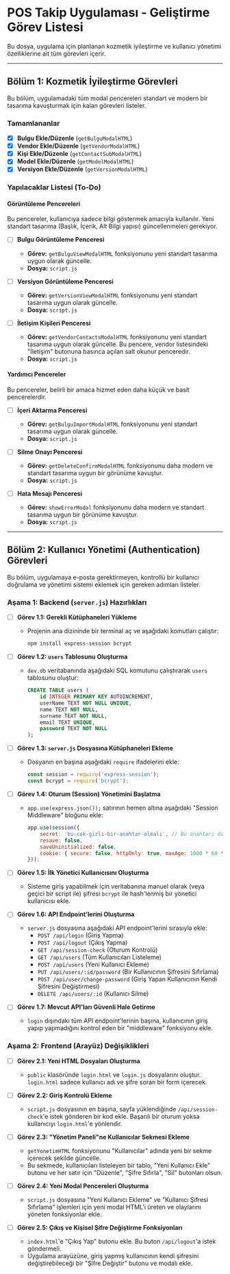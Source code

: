 # POS Takip Uygulaması - Geliştirme Görev Listesi

Bu dosya, uygulama için planlanan kozmetik iyileştirme ve kullanıcı yönetimi özelliklerine ait tüm görevleri içerir.

---

## Bölüm 1: Kozmetik İyileştirme Görevleri

Bu bölüm, uygulamadaki tüm modal pencereleri standart ve modern bir tasarıma kavuşturmak için kalan görevleri listeler.

### Tamamlananlar

- [x] **Bulgu Ekle/Düzenle** (`getBulguModalHTML`)
- [x] **Vendor Ekle/Düzenle** (`getVendorModalHTML`)
- [x] **Kişi Ekle/Düzenle** (`getContactSubModalHTML`)
- [x] **Model Ekle/Düzenle** (`getModelModalHTML`)
- [x] **Versiyon Ekle/Düzenle** (`getVersionModalHTML`)

### Yapılacaklar Listesi (To-Do)

#### Görüntüleme Pencereleri
Bu pencereler, kullanıcıya sadece bilgi göstermek amacıyla kullanılır. Yeni standart tasarıma (Başlık, İçerik, Alt Bilgi yapısı) güncellenmeleri gerekiyor.

- [ ] **Bulgu Görüntüleme Penceresi**
  - **Görev:** `getBulguViewModalHTML` fonksiyonunu yeni standart tasarıma uygun olarak güncelle.
  - **Dosya:** `script.js`

- [ ] **Versiyon Görüntüleme Penceresi**
  - **Görev:** `getVersionViewModalHTML` fonksiyonunu yeni standart tasarıma uygun olarak güncelle.
  - **Dosya:** `script.js`

- [ ] **İletişim Kişileri Penceresi**
  - **Görev:** `getVendorContactsModalHTML` fonksiyonunu yeni standart tasarıma uygun olarak güncelle. Bu pencere, vendor listesindeki "İletişim" butonuna basınca açılan salt okunur penceredir.
  - **Dosya:** `script.js`

#### Yardımcı Pencereler
Bu pencereler, belirli bir amaca hizmet eden daha küçük ve basit pencerelerdir.

- [ ] **İçeri Aktarma Penceresi**
  - **Görev:** `getBulguImportModalHTML` fonksiyonunu yeni standart tasarıma uygun olarak güncelle.
  - **Dosya:** `script.js`

- [ ] **Silme Onayı Penceresi**
  - **Görev:** `getDeleteConfirmModalHTML` fonksiyonunu daha modern ve standart tasarıma uygun bir görünüme kavuştur.
  - **Dosya:** `script.js`

- [ ] **Hata Mesajı Penceresi**
  - **Görev:** `showErrorModal` fonksiyonunu daha modern ve standart tasarıma uygun bir görünüme kavuştur.
  - **Dosya:** `script.js`

---

## Bölüm 2: Kullanıcı Yönetimi (Authentication) Görevleri

Bu bölüm, uygulamaya e-posta gerektirmeyen, kontrollü bir kullanıcı doğrulama ve yönetimi sistemi eklemek için gereken adımları listeler.

### Aşama 1: Backend (`server.js`) Hazırlıkları

- [ ] **Görev 1.1: Gerekli Kütüphaneleri Yükleme**
  - Projenin ana dizininde bir terminal aç ve aşağıdaki komutları çalıştır:
    ```powershell
    npm install express-session bcrypt
    ```

- [ ] **Görev 1.2: `users` Tablosunu Oluşturma**
  - `dev.db` veritabanında aşağıdaki SQL komutunu çalıştırarak `users` tablosunu oluştur:
    ```sql
    CREATE TABLE users (
        id INTEGER PRIMARY KEY AUTOINCREMENT,
        userName TEXT NOT NULL UNIQUE,
        name TEXT NOT NULL,
        surname TEXT NOT NULL,
        email TEXT UNIQUE,
        password TEXT NOT NULL
    );
    ```

- [ ] **Görev 1.3: `server.js` Dosyasına Kütüphaneleri Ekleme**
  - Dosyanın en başına aşağıdaki `require` ifadelerini ekle:
    ```javascript
    const session = require('express-session');
    const bcrypt = require('bcrypt');
    ```

- [ ] **Görev 1.4: Oturum (Session) Yönetimini Başlatma**
  - `app.use(express.json());` satırının hemen altına aşağıdaki "Session Middleware" bloğunu ekle:
    ```javascript
    app.use(session({
        secret: 'bu-cok-gizli-bir-anahtar-olmalı', // Bu anahtarı daha karmaşık bir şeyle değiştir
        resave: false,
        saveUninitialized: false,
        cookie: { secure: false, httpOnly: true, maxAge: 1000 * 60 * 60 * 24 } // 1 günlük oturum
    }));
    ```

- [ ] **Görev 1.5: İlk Yönetici Kullanıcısını Oluşturma**
  - Sisteme giriş yapabilmek için veritabanına manuel olarak (veya geçici bir script ile) şifresi `bcrypt` ile hash'lenmiş bir yönetici kullanıcısı ekle.

- [ ] **Görev 1.6: API Endpoint'lerini Oluşturma**
  - `server.js` dosyasına aşağıdaki API endpoint'lerini sırasıyla ekle:
    - `POST /api/login` (Giriş Yapma)
    - `POST /api/logout` (Çıkış Yapma)
    - `GET /api/session-check` (Oturum Kontrolü)
    - `GET /api/users` (Tüm Kullanıcıları Listeleme)
    - `POST /api/users` (Yeni Kullanıcı Ekleme)
    - `PUT /api/users/:id/password` (Bir Kullanıcının Şifresini Sıfırlama)
    - `POST /api/user/change-password` (Giriş Yapan Kullanıcının Kendi Şifresini Değiştirmesi)
    - `DELETE /api/users/:id` (Kullanıcı Silme)

- [ ] **Görev 1.7: Mevcut API'ları Güvenli Hale Getirme**
  - `login` dışındaki tüm API endpoint'lerinin başına, kullanıcının giriş yapıp yapmadığını kontrol eden bir "middleware" fonksiyonu ekle.

### Aşama 2: Frontend (Arayüz) Değişiklikleri

- [ ] **Görev 2.1: Yeni HTML Dosyaları Oluşturma**
  - `public` klasöründe `login.html` ve `login.js` dosyalarını oluştur. `login.html` sadece kullanıcı adı ve şifre soran bir form içerecek.

- [ ] **Görev 2.2: Giriş Kontrolü Ekleme**
  - `script.js` dosyasının en başına, sayfa yüklendiğinde `/api/session-check`'e istek gönderen bir kod ekle. Başarılı bir oturum yoksa kullanıcıyı `login.html`'e yönlendir.

- [ ] **Görev 2.3: "Yönetim Paneli"ne Kullanıcılar Sekmesi Ekleme**
  - `getYonetimHTML` fonksiyonunu "Kullanıcılar" adında yeni bir sekme içerecek şekilde güncelle.
  - Bu sekmede, kullanıcıları listeleyen bir tablo, "Yeni Kullanıcı Ekle" butonu ve her satır için "Düzenle", "Şifre Sıfırla", "Sil" butonları olsun.

- [ ] **Görev 2.4: Yeni Modal Pencereleri Oluşturma**
  - `script.js` dosyasına "Yeni Kullanıcı Ekleme" ve "Kullanıcı Şifresi Sıfırlama" işlemleri için yeni modal HTML'i üreten ve olaylarını yöneten fonksiyonlar ekle.

- [ ] **Görev 2.5: Çıkış ve Kişisel Şifre Değiştirme Fonksiyonları**
  - `index.html`'e "Çıkış Yap" butonu ekle. Bu buton `/api/logout`'a istek göndermeli.
  - Uygulama arayüzüne, giriş yapmış kullanıcının kendi şifresini değiştirebileceği bir "Şifre Değiştir" butonu ve modalı ekle.